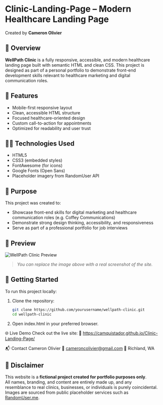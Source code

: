 # Clinic-Landing-Page – Modern Healthcare Landing Page

Created by **Cameron Olivier**

## 📄 Overview

**WellPath Clinic** is a fully responsive, accessible, and modern healthcare landing page built with semantic HTML and clean CSS. This project is designed as part of a personal portfolio to demonstrate front-end development skills relevant to healthcare marketing and digital communication roles.

## 🌟 Features

- Mobile-first responsive layout
- Clean, accessible HTML structure
- Focused healthcare-oriented design
- Custom call-to-action for appointments
- Optimized for readability and user trust

## 🧑‍💻 Technologies Used

- HTML5
- CSS3 (embedded styles)
- FontAwesome (for icons)
- Google Fonts (Open Sans)
- Placeholder imagery from RandomUser API

## 🎯 Purpose

This project was created to:

- Showcase front-end skills for digital marketing and healthcare communication roles (e.g. Coffey Communications)
- Demonstrate strong design thinking, accessibility, and responsiveness
- Serve as part of a professional portfolio for job interviews

## 📸 Preview

![WellPath Clinic Preview](preview-image.png)

> _You can replace the image above with a real screenshot of the site._

## 🚀 Getting Started

To run this project locally:

1. Clone the repository:
   ```bash
   git clone https://github.com/yourusername/wellpath-clinic.git
   cd wellpath-clinic

2. Open index.html in your preferred browser.

🌐 Live Demo
Check out the live site:
🔗 https://camquistador.github.io/Clinic-Landing-Page/

📬 Contact
Cameron Olivier
📧 cameroncolivier@gmail.com
📍 Richland, WA

## 🛑 Disclaimer

This website is a **fictional project created for portfolio purposes only**.  
All names, branding, and content are entirely made up, and any resemblance to real clinics, businesses, or individuals is purely coincidental.  
Images are sourced from public placeholder services such as [RandomUser.me](https://randomuser.me).
